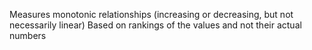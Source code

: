 Measures monotonic relationships (increasing or decreasing, but not necessarily linear)
Based on rankings of the values and not their actual numbers 
